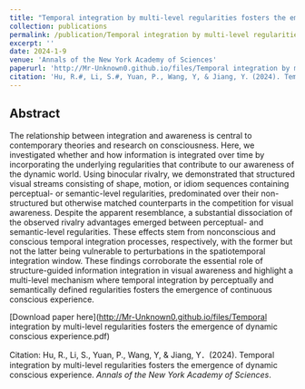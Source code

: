 ```yaml
---
title: "Temporal integration by multi-level regularities fosters the emergence of dynamic conscious experience"
collection: publications
permalink: /publication/Temporal integration by multi-level regularities fosters the emergence of dynamic conscious experience
excerpt: ''
date: 2024-1-9
venue: 'Annals of the New York Academy of Sciences'
paperurl: 'http://Mr-Unknown0.github.io/files/Temporal integration by multi-level regularities fosters the emergence of dynamic conscious experience.pdf'
citation: 'Hu, R.#, Li, S.#, Yuan, P., Wang, Y, & Jiang, Y．(2024). Temporal integration by multi-level regularities fosters the emergence of dynamic conscious experience. Annals of the New York Academy of Sciences.'
---
```

## Abstract
The relationship between integration and awareness is central to contemporary theories and research on consciousness. Here, we investigated whether and how information is integrated over time by incorporating the underlying regularities that contribute to our awareness of the dynamic world. Using binocular rivalry, we demonstrated that structured visual streams consisting of shape, motion, or idiom sequences containing perceptual- or semantic-level regularities, predominated over their non-structured but otherwise matched counterparts in the competition for visual awareness. Despite the apparent resemblance, a substantial dissociation of the observed rivalry advantages emerged between perceptual- and semantic-level regularities. These effects stem from nonconscious and conscious temporal integration processes, respectively, with the former but not the latter being vulnerable to perturbations in the spatiotemporal integration window. These findings corroborate the essential role of structure-guided information integration in visual awareness and highlight a multi-level mechanism where temporal integration by perceptually and semantically defined regularities fosters the emergence of continuous conscious experience.

[Download paper here](http://Mr-Unknown0.github.io/files/Temporal integration by multi-level regularities fosters the emergence of dynamic conscious experience.pdf)

Citation: Hu, R., Li, S., Yuan, P., Wang, Y, & Jiang, Y．(2024). Temporal integration by multi-level regularities fosters the emergence of dynamic conscious experience. *Annals of the New York Academy of Sciences*.

